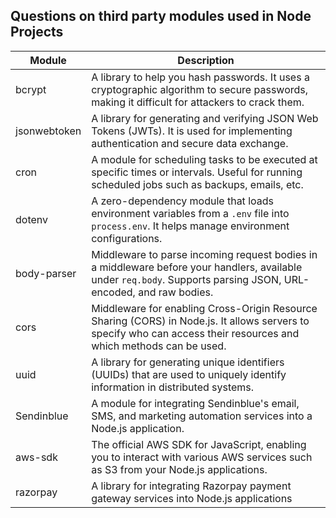 ## Questions on third party modules used in Node Projects 

| Module       | Description                                                  |
| ------------ | ------------------------------------------------------------ |
| bcrypt       | A library to help you hash passwords. It uses a cryptographic algorithm to secure passwords, making it difficult for attackers to crack them. |
| jsonwebtoken | A library for generating and verifying JSON Web Tokens (JWTs). It is used for implementing authentication and secure data exchange. |
| cron         | A module for scheduling tasks to be executed at specific times or intervals. Useful for running scheduled jobs such as backups, emails, etc. |
| dotenv       | A zero-dependency module that loads environment variables from a `.env` file into `process.env`. It helps manage environment configurations. |
| body-parser  | Middleware to parse incoming request bodies in a middleware before your handlers, available under `req.body`. Supports parsing JSON, URL-encoded, and raw bodies. |
| cors         | Middleware for enabling Cross-Origin Resource Sharing (CORS) in Node.js. It allows servers to specify who can access their resources and which methods can be used. |
| uuid         | A library for generating unique identifiers (UUIDs) that are used to uniquely identify information in distributed systems. |
| Sendinblue   | A module for integrating Sendinblue's email, SMS, and marketing automation services into a Node.js application. |
| aws-sdk      | The official AWS SDK for JavaScript, enabling you to interact with various AWS services such as S3 from your Node.js applications. |
| razorpay     | A library for integrating Razorpay payment gateway services into Node.js applications |

